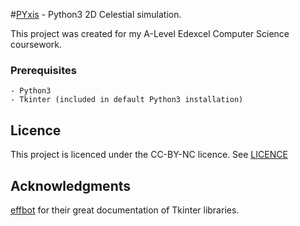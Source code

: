 #[PYxis](https://en.wikipedia.org/wiki/Pyxis) - Python3 2D Celestial simulation.

This project was created for my A-Level Edexcel Computer Science coursework.

### Prerequisites

```
- Python3
- Tkinter (included in default Python3 installation)
```

## Licence

This project is licenced under the CC-BY-NC licence. See [LICENCE](LICENCE.md)

## Acknowledgments

[effbot](http://effbot.org/) for their great documentation of Tkinter libraries.
